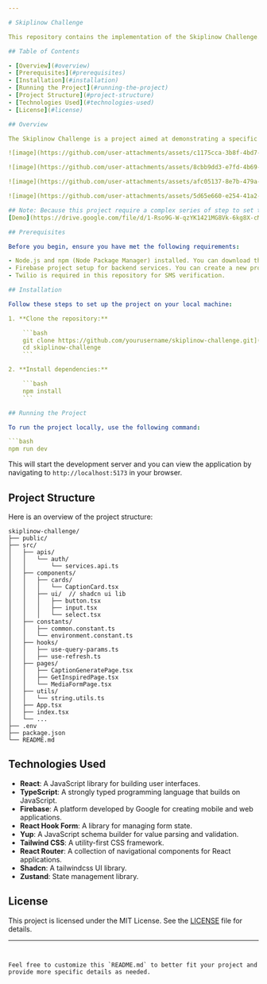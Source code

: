 ```yaml
---

# Skiplinow Challenge

This repository contains the implementation of the Skiplinow Challenge. 

## Table of Contents

- [Overview](#overview)
- [Prerequisites](#prerequisites)
- [Installation](#installation)
- [Running the Project](#running-the-project)
- [Project Structure](#project-structure)
- [Technologies Used](#technologies-used)
- [License](#license)

## Overview

The Skiplinow Challenge is a project aimed at demonstrating a specific set of functionalities using a modern tech stack. It includes features like generating captions for social media posts, saving and sharing these captions, and managing state efficiently.

![image](https://github.com/user-attachments/assets/c1175cca-3b8f-4bd7-8e33-7393aaedb6c1)

![image](https://github.com/user-attachments/assets/8cbb9dd3-e7fd-4b69-b0e0-3e6269863532)

![image](https://github.com/user-attachments/assets/afc05137-8e7b-479a-a0a5-78052f57f072)

![image](https://github.com/user-attachments/assets/5d65e660-e254-41a2-be69-9d26b97d6997)

## Note: Because this project require a complex series of step to set things up, so i decided to provide you a vid for your convenient:
[Demo](https://drive.google.com/file/d/1-Rso9G-W-qzYK1421MG8Vk-6kg8X-cMe/view?usp=sharing)

## Prerequisites

Before you begin, ensure you have met the following requirements:

- Node.js and npm (Node Package Manager) installed. You can download them from [Node.js official website](https://nodejs.org/).
- Firebase project setup for backend services. You can create a new project on the [Firebase Console](https://console.firebase.google.com/).
- Twilio is required in this repository for SMS verification.

## Installation

Follow these steps to set up the project on your local machine:

1. **Clone the repository:**

    ```bash
    git clone https://github.com/yourusername/skiplinow-challenge.git](https://github.com/Mike20403/skipli-fe
    cd skiplinow-challenge
    ```

2. **Install dependencies:**

    ```bash
    npm install
    ```

## Running the Project

To run the project locally, use the following command:

```bash
npm run dev
```

This will start the development server and you can view the application by navigating to `http://localhost:5173` in your browser.

## Project Structure

Here is an overview of the project structure:

```plaintext
skiplinow-challenge/
├── public/
├── src/
│   ├── apis/
│   │   └── auth/
│   │       └── services.api.ts
│   ├── components/
│   │   ├── cards/
│   │   │   └── CaptionCard.tsx
│   │   ├── ui/  // shadcn ui lib
│   │   │   ├── button.tsx
│   │   │   ├── input.tsx
│   │   │   └── select.tsx
│   ├── constants/
│   │   ├── common.constant.ts
│   │   └── environment.constant.ts
│   ├── hooks/
│   │   ├── use-query-params.ts
│   │   ├── use-refresh.ts
│   ├── pages/
│   │   ├── CaptionGeneratePage.tsx
│   │   ├── GetInspiredPage.tsx
│   │   └── MediaFormPage.tsx
│   ├── utils/
│   │   └── string.utils.ts
│   ├── App.tsx
│   ├── index.tsx
│   └── ...
├── .env
├── package.json
└── README.md
```

## Technologies Used

- **React**: A JavaScript library for building user interfaces.
- **TypeScript**: A strongly typed programming language that builds on JavaScript.
- **Firebase**: A platform developed by Google for creating mobile and web applications.
- **React Hook Form**: A library for managing form state.
- **Yup**: A JavaScript schema builder for value parsing and validation.
- **Tailwind CSS**: A utility-first CSS framework.
- **React Router**: A collection of navigational components for React applications.
- **Shadcn**: A tailwindcss UI library.
- **Zustand**: State management library.

## License

This project is licensed under the MIT License. See the [LICENSE](LICENSE) file for details.

---
```


Feel free to customize this `README.md` to better fit your project and provide more specific details as needed.
